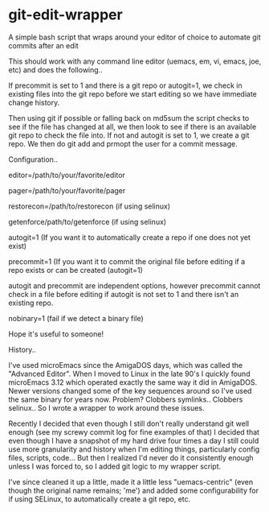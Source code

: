 git-edit-wrapper
================

A simple bash script that wraps around your editor of choice to automate git commits after an edit

This should work with any command line editor (uemacs, em, vi, emacs, joe, etc) and does the following..

If precommit is set to 1 and there is a git repo or autogit=1, we check in existing files into the git
repo before we start editing so we have immediate change history.

Then using git if possible or falling back on md5sum the script checks to see if the file has changed at
all, we then look to see if there is an available git repo to check the file into.  If not and autogit is
set to 1, we create a git repo.  We then do git add and prmopt the user for a commit message.

Configuration..

editor=/path/to/your/favorite/editor

pager=/path/to/your/favorite/pager

restorecon=/path/to/restorecon (if using selinux)

getenforce/path/to/getenforce (if using selinux)

autogit=1 (If you want it to automatically create a repo if one does not yet exist)

precommit=1 (If you want it to commit the original file before editing if a repo exists or can be created (autogit=1)

autogit and precommit are independent options, however precommit cannot check in a file before editing if autogit
is not set to 1 and there isn't an existing repo.

nobinary=1 (fail if we detect a binary file)

Hope it's useful to someone!

History..

I've used microEmacs since the AmigaDOS days, which was called the "Advanced Editor".  When I moved to
Linux in the late 90's I quickly found microEmacs 3.12 which operated exactly the same way it did in
AmigaDOS.  Newer versions changed some of the key sequences around so I've used the same binary for
years now.  Problem?  Clobbers symlinks..  Clobbers selinux..  So I wrote a wrapper to work around
these issues.

Recently I decided that even though I still don't really understand git well enough (see my screwy
commit log for fine examples of that) I decided that even though I have a snapshot of my hard drive
four times a day I still could use more granularity and history when I'm editing things, particularly
config files, scripts, code...  But then I realized I'd never do it consistently enough unless I
was forced to, so I added git logic to my wrapper script.

I've since cleaned it up a little, made it a little less "uemacs-centric" (even though the original
name remains; 'me') and added some configurability for if using SELinux, to automatically create a
git repo, etc.
